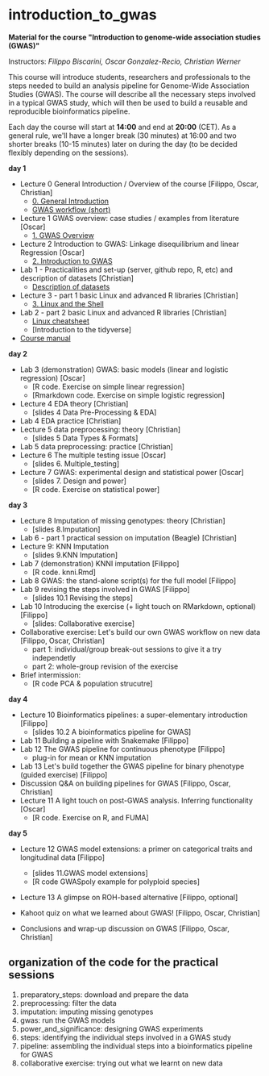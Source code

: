 # introduction_to_gwas

**Material for the course "Introduction to genome-wide association studies (GWAS)"**

Instructors: *Filippo Biscarini, Oscar Gonzalez-Recio, Christian Werner*

This course will introduce students, researchers and professionals to the steps needed to build an analysis pipeline for Genome-Wide Association Studies (GWAS). The course will describe all the necessary steps involved in a typical GWAS study, which will then be used to build a reusable and reproducible bioinformatics pipeline.

Each day the course will start at **14:00** and end at **20:00** (CET).
As a general rule, we'll have a longer break (30 minutes) at 16:00 and two shorter breaks (10-15 minutes) later on during the day (to be decided flexibly depending on the sessions). 

<!-- timetable: [here](https://docs.google.com/spreadsheets/d/1Cy8vBD6I_no8UPzYPU9bz7ASWyI3bc4Y9vcdr5S1TBw/edit#gid=0) -->

**day 1**

- Lecture 0	General Introduction / Overview of the course [Filippo, Oscar, Christian]
    - [0. General Introduction](slides/0_General_Introduction.pdf)
    - [GWAS workflow (short)](slides/GWAS_Workflow_short.pdf)
- Lecture 1	GWAS overview: case studies / examples from literature [Oscar]
    - [1. GWAS Overview](slides/GWAS_overview_case_studies_and_examples.pdf)
- Lecture 2	Introduction to GWAS: Linkage disequilibrium and linear Regression [Oscar]
    - [2. Introduction to GWAS](slides/2_GWAS_LD_and_LR.pdf)
- Lab 1 - Practicalities and set-up (server, github repo, R, etc) and description of datasets [Christian]
    - [Description of datasets](slides/3_Dataset_description.pdf)
- Lecture 3 - part 1 basic Linux and advanced R libraries [Christian]
    - [3. Linux and the Shell](slides/4_Basic_shell.pdf)
- Lab 2 - part 2 basic Linux and advanced R libraries [Christian]
    - [Linux cheatsheet](slides/Linux_cheatsheet.pdf)
    - [Introduction to the tidyverse]<!-- (slides/Tidyverse_Intro.html) -->
 - [Course manual](slides/Introduction_to_GWAS_manual.pdf)



**day 2**

- Lab 3 (demonstration) GWAS: basic models (linear and logistic regression) [Oscar]
    - [R code. Exercise on simple linear regression]<!-- (basic_model/1.Basis_of_linear_regression.R) -->
    - [Rmarkdown code. Exercise on simple logistic regression]<!-- (basic_model/2.exercise.Basis_of_logistic_regression.Rmd) -->
- Lecture 4 EDA theory [Christian]
    - [slides 4 Data Pre-Processing & EDA]<!-- (slides/Data_Pre-Processing_&_EDA.pdf) -->
- Lab 4 EDA practice [Christian]
- Lecture 5 data preprocessing: theory [Christian]
    - [slides 5 Data Types & Formats]<!-- (slides/Data_Types_&_Formats.pdf) -->
- Lab 5 data preprocessing: practice [Christian]
- Lecture 6 The multiple testing issue [Oscar]
    - [slides 6. Multiple_testing]<!-- (slides/Lecture6.pdf) -->
- Lecture 7 GWAS: experimental design and statistical power [Oscar]
    - [slides 7. Design and power]<!-- (slides/Lecture7.pdf) -->
    - [R code. Exercise on statistical power]<!-- (5.power_and_significance/StatisticalPower_exercise.R) -->


**day 3**

- Lecture 8	Imputation of missing genotypes: theory [Christian]
    - [slides 8.Imputation]<!-- (slides/Imputation.pdf) -->
- Lab 6 - part 1 practical session on imputation (Beagle) [Christian]
- Lecture 9: KNN Imputation 
    - [slides 9.KNN Imputation]<!-- (slides/9.KNN_imputation.pdf) -->
- Lab 7 (demonstration) KNNI imputation [Filippo]
    - [R code. knni.Rmd]<!-- (3.imputation/knni.Rmd) -->
- Lab 8 GWAS: the stand-alone script(s) for the full model [Filippo]
- Lab 9 revising the steps involved in GWAS [Filippo]
    - [slides 10.1 Revising the steps]<!-- (slides/10.1.Revising_the_steps.pdf) -->
- Lab 10 Introducing the exercise (+ light touch on RMarkdown, optional) [Filippo]
    - [slides: Collaborative exercise]<!-- (slides/Collaborative%20exercise.pdf) -->
- Collaborative exercise: Let's build our own GWAS workflow on new data [Filippo, Oscar, Christian]
    - part 1: individual/group break-out sessions to give it a try independetly
    - part 2: whole-group revision of the exercise
- Brief intermission:
    - [R code PCA & population strucutre]<!--(4.gwas/PCA_Screeplots.R) -->

**day 4**
- Lecture 10 Bioinformatics pipelines: a super-elementary introduction [Filippo]
    - [slides 10.2 A bioinformatics pipeline for GWAS]<!-- (slides/10.2.A_bioinformatics_pipeline_for_GWAS.pdf) -->
- Lab 11 Building a pipeline with Snakemake [Filippo]
- Lab 12 The GWAS pipeline for continuous phenotype [Filippo]
    - plug-in for mean or KNN imputation
- Lab 13 Let's build together the GWAS pipeline for binary phenotype (guided exercise) [Filippo]
- Discussion Q&A on building pipelines for GWAS [Filippo, Oscar, Christian]
- Lecture 11 A light touch on post-GWAS analysis. Inferring functionality [Oscar]
    - [R code. Exercise on R, and FUMA]<!-- (functional_analysis/getGenesFromSNP.R) -->
    
**day 5**

- Lecture 12 GWAS model extensions: a primer on categorical traits and longitudinal data [Filippo]
    - [slides 11.GWAS model extensions]
    - [R code GWASpoly example for polyploid species]<!-- (model_extensions/4.polyploid_gwas.R) -->

- Lecture 13 A glimpse on ROH-based alternative [Filippo, optional]
- Kahoot quiz on what we learned about GWAS! [Filippo, Oscar, Christian]
- Conclusions and wrap-up discussion on GWAS [Filippo, Oscar, Christian]

## organization of the code for the practical sessions

1. preparatory_steps: download and prepare the data
2. preprocessing: filter the data
3. imputation: imputing missing genotypes
4. gwas: run the GWAS models
5. power_and_significance: designing GWAS experiments
6. steps: identifying the individual steps involved in a GWAS study
7. pipeline: assembling the individual steps into a bioinformatics pipeline for GWAS
8. collaborative exercise: trying out what we learnt on new data
